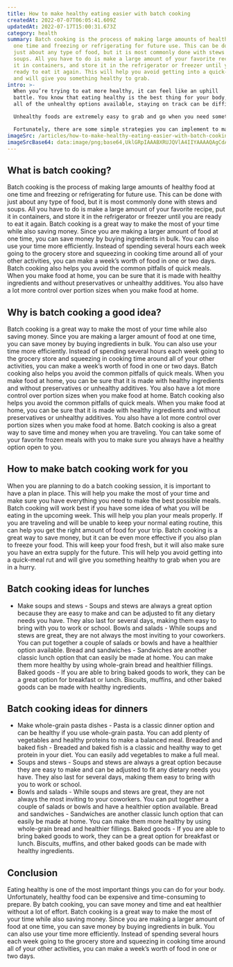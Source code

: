 ```yaml
---
title: How to make healthy eating easier with batch cooking
createdAt: 2022-07-07T06:05:41.609Z
updatedAt: 2022-07-17T15:00:31.673Z
category: health
summary: Batch cooking is the process of making large amounts of healthy food at
  one time and freezing or refrigerating for future use. This can be done with
  just about any type of food, but it is most commonly done with stews and
  soups. All you have to do is make a large amount of your favorite recipe, put
  it in containers, and store it in the refrigerator or freezer until you are
  ready to eat it again. This will help you avoid getting into a quick-meal rut
  and will give you something healthy to grab.
intro: >-
  When you’re trying to eat more healthy, it can feel like an uphill
  battle. You know that eating healthy is the best thing for your body, but with
  all of the unhealthy options available, staying on track can be difficult. 

  Unhealthy foods are extremely easy to grab and go when you need something fast. However, these foods are not the kind of things you want to be consuming regularly. Most of them are loaded with sugars and sodium and have almost no vitamins or minerals.

  Fortunately, there are some simple strategies you can implement to make eating healthy easier. Batch cooking is one of the best ways to make healthy eating easier and more convenient. Read on to learn more about how batch cooking can help you eat healthier without breaking your routine too much!
imageSrc: /articles/how-to-make-healthy-eating-easier-with-batch-cooking.png
imageSrcBase64: data:image/png;base64,UklGRpIAAABXRUJQVlA4IIYAAAAQAgCdASoKAAoAAUAmJYgCdADdZokVPmwAAP6yP4Vd+QbINdtL2X66a3/ly18SL9w3xf8trCdeqKpeZT7/XtOmZ/3shlX6JQRtr+w/8UjaM3QYzOP9GPBz4viN+maf2xefv2p8SE04JYymVHaB9IZPAfUov08q9q/Zlm3PvW4njSXL/E6gAA==
---
```


## What is batch cooking?

Batch cooking is the process of making large amounts of healthy food at one time and freezing or refrigerating for future use. This can be done with just about any type of food, but it is most commonly done with stews and soups. All you have to do is make a large amount of your favorite recipe, put it in containers, and store it in the refrigerator or freezer until you are ready to eat it again.
Batch cooking is a great way to make the most of your time while also saving money. Since you are making a larger amount of food at one time, you can save money by buying ingredients in bulk. You can also use your time more efficiently. Instead of spending several hours each week going to the grocery store and squeezing in cooking time around all of your other activities, you can make a week’s worth of food in one or two days.
Batch cooking also helps you avoid the common pitfalls of quick meals. When you make food at home, you can be sure that it is made with healthy ingredients and without preservatives or unhealthy additives. You also have a lot more control over portion sizes when you make food at home.

## Why is batch cooking a good idea?

Batch cooking is a great way to make the most of your time while also saving money. Since you are making a larger amount of food at one time, you can save money by buying ingredients in bulk. You can also use your time more efficiently. Instead of spending several hours each week going to the grocery store and squeezing in cooking time around all of your other activities, you can make a week’s worth of food in one or two days.
Batch cooking also helps you avoid the common pitfalls of quick meals. When you make food at home, you can be sure that it is made with healthy ingredients and without preservatives or unhealthy additives. You also have a lot more control over portion sizes when you make food at home.
Batch cooking also helps you avoid the common pitfalls of quick meals. When you make food at home, you can be sure that it is made with healthy ingredients and without preservatives or unhealthy additives. You also have a lot more control over portion sizes when you make food at home.
Batch cooking is also a great way to save time and money when you are traveling. You can take some of your favorite frozen meals with you to make sure you always have a healthy option open to you.

## How to make batch cooking work for you

When you are planning to do a batch cooking session, it is important to have a plan in place. This will help you make the most of your time and make sure you have everything you need to make the best possible meals.
Batch cooking will work best if you have some idea of what you will be eating in the upcoming week. This will help you plan your meals properly. If you are traveling and will be unable to keep your normal eating routine, this can help you get the right amount of food for your trip.
Batch cooking is a great way to save money, but it can be even more effective if you also plan to freeze your food. This will keep your food fresh, but it will also make sure you have an extra supply for the future. This will help you avoid getting into a quick-meal rut and will give you something healthy to grab when you are in a hurry.

## Batch cooking ideas for lunches

- Make soups and stews - Soups and stews are always a great option because they are easy to make and can be adjusted to fit any dietary needs you have. They also last for several days, making them easy to bring with you to work or school.
Bowls and salads - While soups and stews are great, they are not always the most inviting to your coworkers. You can put together a couple of salads or bowls and have a healthier option available.
Bread and sandwiches - Sandwiches are another classic lunch option that can easily be made at home. You can make them more healthy by using whole-grain bread and healthier fillings.
Baked goods - If you are able to bring baked goods to work, they can be a great option for breakfast or lunch. Biscuits, muffins, and other baked goods can be made with healthy ingredients.

## Batch cooking ideas for dinners

- Make whole-grain pasta dishes - Pasta is a classic dinner option and can be healthy if you use whole-grain pasta. You can add plenty of vegetables and healthy proteins to make a balanced meal.
Breaded and baked fish - Breaded and baked fish is a classic and healthy way to get protein in your diet. You can easily add vegetables to make a full meal.
- Soups and stews - Soups and stews are always a great option because they are easy to make and can be adjusted to fit any dietary needs you have. They also last for several days, making them easy to bring with you to work or school.
- Bowls and salads - While soups and stews are great, they are not always the most inviting to your coworkers. You can put together a couple of salads or bowls and have a healthier option available.
Bread and sandwiches - Sandwiches are another classic lunch option that can easily be made at home. You can make them more healthy by using whole-grain bread and healthier fillings.
Baked goods - If you are able to bring baked goods to work, they can be a great option for breakfast or lunch. Biscuits, muffins, and other baked goods can be made with healthy ingredients.

## Conclusion

Eating healthy is one of the most important things you can do for your body. Unfortunately, healthy food can be expensive and time-consuming to prepare. By batch cooking, you can save money and time and eat healthier without a lot of effort.
Batch cooking is a great way to make the most of your time while also saving money. Since you are making a larger amount of food at one time, you can save money by buying ingredients in bulk. You can also use your time more efficiently. Instead of spending several hours each week going to the grocery store and squeezing in cooking time around all of your other activities, you can make a week’s worth of food in one or two days.
